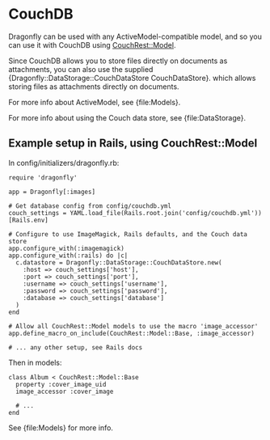 CouchDB
=====
Dragonfly can be used with any ActiveModel-compatible model, and so you can use it with CouchDB using [CouchRest::Model](https://github.com/couchrest/couchrest_model).

Since CouchDB allows you to store files directly on documents as attachments, you can also use the supplied {Dragonfly::DataStorage::CouchDataStore CouchDataStore}.
which allows storing files as attachments directly on documents.

For more info about ActiveModel, see {file:Models}.

For more info about using the Couch data store, see {file:DataStorage}.

Example setup in Rails, using CouchRest::Model
-------------------------------------
In config/initializers/dragonfly.rb:

    require 'dragonfly'

    app = Dragonfly[:images]

    # Get database config from config/couchdb.yml
    couch_settings = YAML.load_file(Rails.root.join('config/couchdb.yml'))[Rails.env]

    # Configure to use ImageMagick, Rails defaults, and the Couch data store
    app.configure_with(:imagemagick)
    app.configure_with(:rails) do |c|
      c.datastore = Dragonfly::DataStorage::CouchDataStore.new(
        :host => couch_settings['host'],
        :port => couch_settings['port'],
        :username => couch_settings['username'],
        :password => couch_settings['password'],
        :database => couch_settings['database']
      )
    end

    # Allow all CouchRest::Model models to use the macro 'image_accessor'
    app.define_macro_on_include(CouchRest::Model::Base, :image_accessor)

    # ... any other setup, see Rails docs

Then in models:

    class Album < CouchRest::Model::Base
      property :cover_image_uid
      image_accessor :cover_image

      # ...
    end

See {file:Models} for more info.
